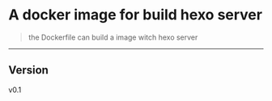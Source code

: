 # A docker image for build hexo server

> the Dockerfile can build a image witch hexo server

---

## Version

v0.1
